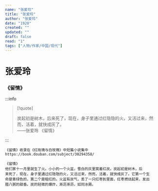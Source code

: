 ```yaml
---
name: "张爱玲"
title: "张爱玲"
author: "张爱玲"
date: "1920"
created: ""
updated: ""
draft: false
read: "1"
tags: ["人物/作家/中国/现代"]
---
```


# 张爱玲

### 《留情》

:::info

> [!quote]
>
> 炭起初是树木，后来死了，现在，身子里通过红隐隐的火，又活过来，然而，活着，就快成灰了。  
> ——张爱玲 《留情》

:::

```
《留情》收录在《红玫瑰与白玫瑰》中短篇小说集中
https://book.douban.com/subject/30294358/

《留情》
他们家十一月里就生了火。小小的一个火盆，雪白的灰里窝着红炭。炭起初是树木，后
来死了，现在，身子里通过红隐隐的火，又活过来，然而，活着，就快成灰了。它第一个生
命是青绿色的，第二个是暗红的。火盆有炭气，丢了一只红枣到里面，红枣燃烧起来，发出
腊八粥的甜香。炭的轻微的爆炸，淅沥淅沥，如同冰屑。
```
